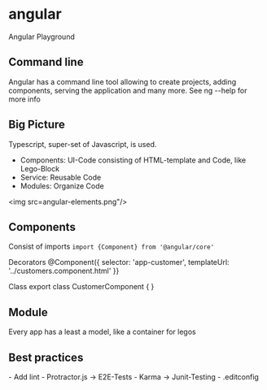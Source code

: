 # angular
Angular Playground

<h2>Command line</h2>
Angular has a command line tool allowing to create projects, adding components, serving the application and many more.
See ng --help for more info

<h2>Big Picture</h2>
Typescript, super-set of Javascript, is used.

- Components: UI-Code consisting of HTML-template and Code, like Lego-Block
- Service: Reusable Code
- Modules: Organize Code

<img src=angular-elements.png"/>

<h2>Components</h2>
Consist of imports
<code>import {Component} from '@angular/core'</code>

Decorators
@Component({
 selector: 'app-customer',
 templateUrl: '../customers.component.html'
 }}

Class
export class CustomerComponent {
}

<h2>Module</h2>
Every app has a least a model, like a container for legos

<h2>Best practices</h2>
- Add lint
- Protractor.js -> E2E-Tests
- Karma -> Junit-Testing
- .editconfig
